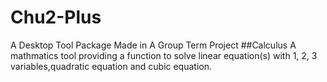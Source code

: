 # Chu2-Plus
A Desktop Tool Package Made in A Group Term Project
##Calculus
A mathmatics tool providing a function to solve linear equation(s) with 1, 2, 3 variables,quadratic equation and cubic equation.
